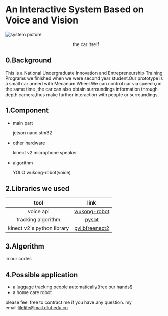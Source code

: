# An Interactive System Based on Voice and Vision

![system picture](https://github.com/lilelife0/an-interactive-system-based-on-voice-and-vision/blob/master/car.jpg)<br><p align="center">
  the car itself
</p>

## 0.Background
This is a National Undergraduate Innovation and Entrepreneurship Training Programs we finished when we were second year student.Our prototype is a small car armed with Mecanum Wheel.We can control car via speech,on the same time ,the car can also obtain surroundings information through depth camera,thus make further interaction with people or surroundings.

## 1.Component
* main part

    jetson nano     stm32

* other hardware

    kinect v2     microphone       speaker

* algorithm

    YOLO  wukong-robot(voice)

## 2.Libraries we used
|       tool      |      link     |
|:------------------:|:--------------:|
|       voice api       |  [wukong-robot](https://github.com/wzpan/wukong-robot)  |
|       tracking algorithm      |     [pysot](https://github.com/STVIR/pysot)   |
| kinect v2's python library | [pylibfreenect2](https://github.com/r9y9/pylibfreenect2) |

## 3.Algorithm
in our codes

## 4.Possible application
* a luggage tracking people automatically(free our hands!)
* a home care robot

please feel free to contract me if you have any question.
my email:lilelife@mail.dlut.edu.cn
